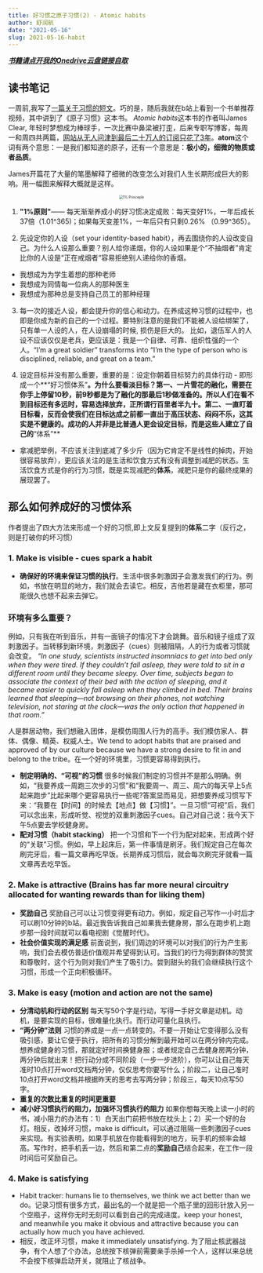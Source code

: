 ```yaml
---
title: 好习惯之原子习惯(2) - Atomic habits
author: 舒润航
date: "2021-05-16"
slug: 2021-05-16-habit
---
```



[_**书籍请点开我的Onedrive云盘链接自取**_](https://uflorida-my.sharepoint.com/:f:/g/personal/r_shu_ufl_edu/EvyxvcSKotRHjcNXyKn21MoBPDxrn8TNd20ZTls01C6Qiw?e=ZlLra8)

## 读书笔记

一周前,我写了[一篇关于习惯的短文](https://www.runhangshu.com/cn/2021/05/habit/)。巧的是，随后我就在b站上看到一个书单推荐视频，其中讲到了《原子习惯》这本书。
*Atomic habits*这本书的作者叫James Clear, 年轻时梦想成为棒球手，一次比赛中鼻梁被打歪，后来专职写博客，每周一和周四共两篇，[网站从无人问津到最后二十万人的订阅只花了3年](https://jamesclear.com/)。**atom**这个词有两个意思：一是我们都知道的原子，还有一个意思是：**极小的，细微的物质或者品质**。

James开篇花了大量的笔墨解释了细微的改变怎么对我们人生长期形成巨大的影响。用一幅图来解释大概就是这样。

<center>
<img src="/cn/Website_pics/tiny-gains-graph.jpg" alt="1% Princeple" style="zoom:50%;" />
</center>

1. **"1%原则"**—— 每天渐渐养成小的好习惯决定成败：每天变好1%，一年后成长37倍（1.01^365)；如果每天变差1%，一年后只有只剩0.26% （0.99^365）。

2. 先设定你的人设（set your identity-based habit），再去围绕你的人设改变自己。为什么人设那么重要？别人给你递烟，你的人设如果是个“不抽烟者”肯定比你的人设是“正在戒烟者“容易拒绝别人递给你的香烟。

  - 我想成为为学生着想的那种老师
  - 我想成为同情每一位病人的那种医生
  - 我想成为那种总是支持自己员工的那种经理

3. 每一次的接近人设，都会提升你的信心和动力。在养成这种习惯的过程中，也即是你成为新的自己的一个过程。要特别注意的是我们不能被人设给绑架了，只有单一人设的人，在人设崩塌的时候, 损伤是巨大的。 比如，退伍军人的人设不应该仅仅是老兵，更应该是：我是一个自律、可靠、组织性强的一个人。“I’m a great soldier” transforms into “I’m the type of person who is disciplined, reliable, and great on a team.”

4. 设定目标并没有那么重要，重要的是：设定你朝着目标努力的具体行动 - 即形成一个**“好习惯体系”**。为什么要看淡目标？第一、一片雪花的融化，需要在你手上停留10秒，前9秒都是为了融化的那最后1秒做准备的。所以人们在看不到目标还有多远时，容易选择放弃，正所谓行百里者半九十。第二、一直盯着目标看，反而会使我们在目标达成之前都一直出于高压状态、闷闷不乐，这其实是不健康的。成功的人并非是比普通人更会设定目标，而是这些人建立了自己的**“体系”**
  - 拿减肥举例，不应该关注到底减了多少斤（因为它肯定不是线性的掉肉，开始很容易放弃），更应该关注的是生活和饮食方式有没有调整到减肥的状态。生活饮食方式是你的行为习惯，既是实现减肥的**体系**，减肥只是你的最终成果的展现罢了。

## 那么如何养成好的习惯体系
作者提出了四大方法来形成一个好的习惯,即上文反复提到的**体系**二字（反行之，则是打破你的坏习惯）

### 1. Make is visible - cues spark a habit
  - **确保好的环境来保证习惯的执行**。生活中很多刺激因子会激发我们的行为。例如，书放在明显的地方，我们就会去读它。相反，吉他若是藏在衣柜里，那可能很久也想不起来去弹它。
 
### 环境有多么重要？

例如，只有我在听到音乐，并有一面镜子的情况下才会跳舞。音乐和镜子组成了双刺激因子。当转移到新环境，刺激因子（cues）则被阻隔，人的行为或者习惯就会改变。
 *“In one study, scientists instructed insomniacs to get into bed only when they were tired. If they couldn’t fall asleep, they were told to sit in a different room until they became sleepy. Over time, subjects began to associate the context of their bed with the action of sleeping, and it became easier to quickly fall asleep when they climbed in bed. Their brains learned that sleeping—not browsing on their phones, not watching television, not staring at the clock—was the only action that happened in that room.”*
 
 人是群居动物，我们想融入团体，是模仿周围人行为的高手。我们模仿家人、群体、偶像、精英、权威人士。We tend to adopt habits that are praised and approved of by our culture because we have a strong desire to fit in and belong to the tribe。在一个好的环境里，习惯更容易得到执行。
 
  - **制定明确的、“可视”的习惯** 很多时候我们制定的习惯并不是那么明确。例如，“我要养成一周跑三次步的习惯”和“我要周一、周三、周六的每天早上5点起来跑步”比起来哪个更容易执行一些呢?答案显而易见，把想要养成习惯写下来：“我要在【时间】的时候去【地点】做【习惯】”。一旦习惯“可视”后，我们可以念出来，形成听觉、视觉的双重刺激因子cues。自己对自己说：我今天下午5点要去学校健身房。
  - **配对习惯（habit stacking）**  把一个习惯和下一个行为配对起来，形成两个好的“关联”习惯。例如，早上起床后，第一件事情是刷牙。我们规定自己在每次刷完牙后，看一篇文章再吃早饭。长期养成习惯后，就会每次刷完牙就看一篇文章再去吃早饭。
### 2. Make is attractive (Brains has far more neural circuitry allocated for wanting rewards than for liking them) 
  - **奖励自己**  奖励自己可以让习惯变得更有动力。例如，规定自己写作一小时后才可以刷10分钟的b站。最近我告诉我自己如果我去健身房，那么在跑步机上跑步那一段时间就可以看电视剧《觉醒时代》。
  - **社会价值实现的满足感** 前面说到，我们周边的环境可以对我们的行为产生影响，我们会去模仿普适价值观并希望得到认可。当我们的行为得到群体的赞赏和尊敬时，这个行为则对我们产生了吸引力。尝到甜头的我们会继续执行这个习惯，形成一个正向积极循环。
### 3. Make is easy (motion and action are not the same)
  - **分清动机和行动的区别** 每天写50个字是行动，写得一手好文章是动机。动机，是要实现的目标，很难量化执行。而行动可量化且执行。
  - **“两分钟”法则** 习惯的养成是一点一点转变的。不要一开始让它变得那么没有吸引感，要让它便于执行，把所有的习惯分解到最开始可以在两分钟内完成。想养成健身的习惯，那就定好时间换健身服；或者规定自己去健身房两分钟，两分钟后就出来！把行动分成不同阶段（一步一步进阶），你可以让自己每天准时10点打开word文档两分钟，仅仅思考你要写什么；阶段二，让自己准时10点打开word文档并根据昨天的思考去写两分钟；阶段三，每天10点写50字。
  - **重复的次数比重复的时间更重要**
  - **减小好习惯执行的阻力，加强坏习惯执行的阻力** 如果你想每天晚上读一小时的书，减小阻力的办法有：1）白天出门前把书放在枕头上；2）买一个好的台灯。相反，改掉坏习惯，make is difficult，可以通过阻隔一些刺激因子cues来实现。有实验表明，如果手机放在你能看得到的地方，玩手机的频率会越高。写作时，把手机丢一边，然后和第二点的**奖励自己**结合起来，在工作一段时间后可奖励自己。
### 4. Make is satisfying 
  - Habit tracker: humans lie to themselves, we think we act better than we do。记录习惯有很多方式，最出名的一个就是把一个瓶子里的回形针放入另一个空瓶子，这样你无时无刻可以看到自己的完成进度。keep your honest, and meanwhile you make it obvious and attractive because you can actually how much you have achieved. 
  - 相反，改正坏习惯，make it immediately unsatisfying. 为了阻止核武器战争，有个人想了个办法，总统按下核弹前需要亲手杀掉一个人，这样以来总统不会按下核弹启动开关，就阻止了核战争。
